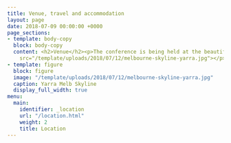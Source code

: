 ```yaml
---
title: Venue, travel and accommodation
layout: page
date: 2018-07-09 00:00:00 +0000
page_sections:
- template: body-copy
  block: body-copy
  content: <h2>Venue</h2><p>The conference is being held at the beautiful Grand Hyatt</p><p><img
    src="/template/uploads/2018/07/12/melbourne-skyline-yarra.jpg"></p><p>Hello</p>
- template: figure
  block: figure
  image: "/template/uploads/2018/07/12/melbourne-skyline-yarra.jpg"
  caption: Yarra Melb Skyline
  display_full_width: true
menu:
  main:
    identifier: _location
    url: "/location.html"
    weight: 2
    title: Location
---
```

